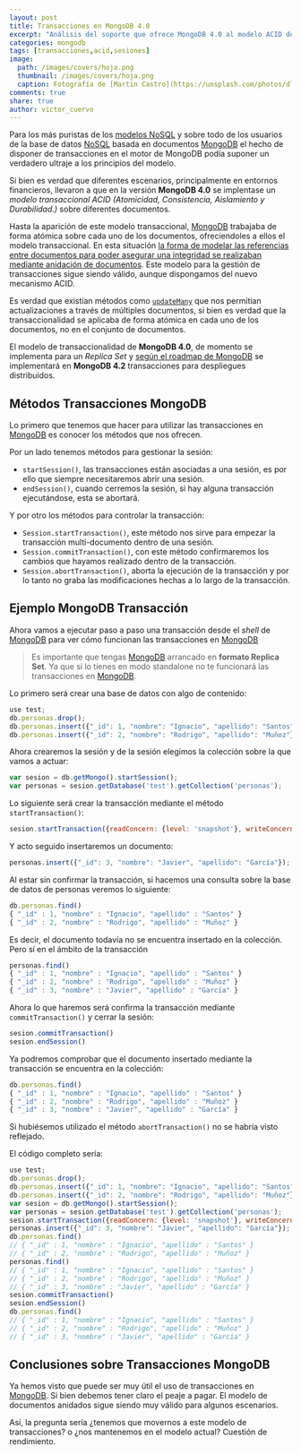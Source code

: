 ```yaml
---
layout: post
title: Transacciones en MongoDB 4.0
excerpt: "Análisis del soporte que ofrece MongoDB 4.0 al modelo ACID de transacciones sobre multi-documentos."
categories: mongodb
tags: [transacciones,acid,sesiones]
image:
  path: /images/covers/hoja.png
  thumbnail: /images/covers/hoja.png
  caption: Fotografía de [Martin Castro](https://unsplash.com/photos/dlMui5b3yR4)
comments: true
share: true
author: victor_cuervo
---
```


Para los más puristas de los [modelos NoSQL][NoSQL] y sobre todo de los usuarios de la base de datos [NoSQL][NoSQL] basada en documentos [MongoDB][MongoDB] el hecho de disponer de transacciones en el motor de MongoDB podía suponer un verdadero ultraje a los principios del modelo.

Si bien es verdad que diferentes escenarios, principalmente en entornos financieros, llevaron a que en la versión **MongoDB 4.0** se implentase un *modelo transaccional ACID (Atomicidad, Consistencia, Aislamiento y Durabilidad.)* sobre diferentes documentos.

Hasta la aparición de este modelo transaccional, [MongoDB][MongoDB] trabajaba de forma atómica sobre cada uno de los documentos, ofreciendoles a ellos el modelo transaccional. En esta situación [la forma de modelar las referencias entre documentos para poder asegurar una integridad se realizaban mediante anidación de documentos][AnidacionMongoDB]. Este modelo para la gestión de transacciones sigue siendo válido, aunque dispongamos del nuevo mecanismo ACID.

Es verdad que existían métodos como [`updateMany`][UpdateMany] que nos permitian actualizaciones a través de múltiples documentos, si bien es verdad que la transaccionalidad se aplicaba de forma atómica en cada uno de los documentos, no en el conjunto de documentos.

El modelo de transaccionalidad de **MongoDB 4.0**, de momento se implementa para un *Replica Set* y [según el roadmap de MongoDB][RoadmapTransacciones] se implementará en **MongoDB 4.2** transacciones para despliegues distribuidos.

## Métodos Transacciones MongoDB

Lo primero que tenemos que hacer para utilizar las transacciones en [MongoDB][MongoDB] es conocer los métodos que nos ofrecen.

Por un lado tenemos métodos para gestionar la sesión:

* `startSession()`, las transacciones están asociadas a una sesión, es por ello que siempre necesitaremos abrir una sesión.
* `endSession()`, cuando cerremos la sesión, si hay alguna transacción ejecutándose, esta se abortará.

Y por otro los métodos para controlar la transacción:

* `Session.startTransaction()`, este método nos sirve para empezar la transacción multi-documento dentro de una sesión.
* `Session.commitTransaction()`, con este método confirmaremos los cambios que hayamos realizado dentro de la transacción.
* `Session.abortTransaction()`, aborta la ejecución de la transacción y por lo tanto no graba las modificaciones hechas a lo largo de la transacción.

## Ejemplo MongoDB Transacción
Ahora vamos a ejecutar paso a paso una transacción desde el *shell* de [MongoDB][MongoDB] para ver cómo funcionan las transacciones en [MongoDB][MongoDB]

> Es importante que tengas [MongoDB][MongoDB] arrancado en **formato Replica Set**. Ya que si lo tienes en modo standalone no te funcionará las transacciones en [MongoDB][MongoDB].

Lo primero será crear una base de datos con algo de contenido:

~~~javascript
use test;
db.personas.drop();
db.personas.insert({"_id": 1, "nombre": "Ignacio", "apellido": "Santos"});
db.personas.insert({"_id": 2, "nombre": "Rodrigo", "apellido": "Muñoz"});
~~~

Ahora crearemos la sesión y de la sesión elegimos la colección sobre la que vamos a actuar:

~~~javascript
var sesion = db.getMongo().startSession();
var personas = sesion.getDatabase('test').getCollection('personas');
~~~

Lo siguiente será crear la transacción mediante el método `startTransaction()`:

~~~javascript
sesion.startTransaction({readConcern: {level: 'snapshot'}, writeConcern: {w: 'majority'}});
~~~

Y acto seguido insertaremos un documento:

~~~javascript
personas.insert({"_id": 3, "nombre": "Javier", "apellido": "García"});
~~~

Al estar sin confirmar la transacción, si hacemos una consulta sobre la base de datos de personas veremos lo siguiente:

~~~javascript
db.personas.find()
{ "_id" : 1, "nombre" : "Ignacio", "apellido" : "Santos" }
{ "_id" : 2, "nombre" : "Rodrigo", "apellido" : "Muñoz" }
~~~

Es decir, el documento todavía no se encuentra insertado en la colección. Pero sí en el ámbito de la transacción

~~~javascript
personas.find()
{ "_id" : 1, "nombre" : "Ignacio", "apellido" : "Santos" }
{ "_id" : 2, "nombre" : "Rodrigo", "apellido" : "Muñoz" }
{ "_id" : 3, "nombre" : "Javier", "apellido" : "García" }
~~~

Ahora lo que haremos será confirma la transacción mediante `commitTransaction()` y cerrar la sesión:

~~~javascript
sesion.commitTransaction()
sesion.endSession()
~~~

Ya podremos comprobar que el documento insertado mediante la transacción se encuentra en la colección:

~~~javascript
db.personas.find()
{ "_id" : 1, "nombre" : "Ignacio", "apellido" : "Santos" }
{ "_id" : 2, "nombre" : "Rodrigo", "apellido" : "Muñoz" }
{ "_id" : 3, "nombre" : "Javier", "apellido" : "García" }
~~~

Si hubiésemos utilizado el método `abortTransaction()` no se habría visto reflejado.

El código completo sería:

~~~javascript
use test;
db.personas.drop();
db.personas.insert({"_id": 1, "nombre": "Ignacio", "apellido": "Santos"});
db.personas.insert({"_id": 2, "nombre": "Rodrigo", "apellido": "Muñoz"});
var sesion = db.getMongo().startSession();
var personas = sesion.getDatabase('test').getCollection('personas');
sesion.startTransaction({readConcern: {level: 'snapshot'}, writeConcern: {w: 'majority'}});
personas.insert({"_id": 3, "nombre": "Javier", "apellido": "García"});
db.personas.find()
// { "_id" : 1, "nombre" : "Ignacio", "apellido" : "Santos" }
// { "_id" : 2, "nombre" : "Rodrigo", "apellido" : "Muñoz" }
personas.find()
// { "_id" : 1, "nombre" : "Ignacio", "apellido" : "Santos" }
// { "_id" : 2, "nombre" : "Rodrigo", "apellido" : "Muñoz" }
// { "_id" : 3, "nombre" : "Javier", "apellido" : "García" }
sesion.commitTransaction()
sesion.endSession()
db.personas.find()
// { "_id" : 1, "nombre" : "Ignacio", "apellido" : "Santos" }
// { "_id" : 2, "nombre" : "Rodrigo", "apellido" : "Muñoz" }
// { "_id" : 3, "nombre" : "Javier", "apellido" : "García" }
~~~

## Conclusiones sobre Transacciones MongoDB

Ya hemos visto que puede ser muy útil el uso de transacciones en [MongoDB][MongoDB]. Si bien debemos tener claro el peaje a pagar. El modelo de documentos anidados sigue siendo muy válido para algunos escenarios.

Así, la pregunta sería ¿tenemos que movernos a este modelo de transacciones? o ¿nos mantenemos en el modelo actual? Cuestión de rendimiento.


[NoSQL]: {{site.url}}/nosql/bd-nosql/
[MongoDB]:  {{site.url}}/mongodb/
[AnidacionMongoDB]: http://www.manualweb.net/mongodb/modelado-one-to-one-mongodb/
[UpdateMany]: https://docs.mongodb.com/manual/reference/method/db.collection.updateMany/
[RoadmapTransacciones]: https://www.mongodb.com/blog/post/multi-document-transactions

